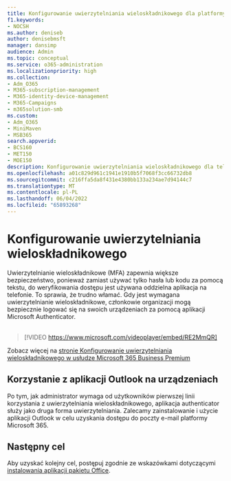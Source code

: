 ```yaml
---
title: Konfigurowanie uwierzytelniania wieloskładnikowego dla platformy Microsoft 365 Business Premium
f1.keywords:
- NOCSH
ms.author: deniseb
author: denisebmsft
manager: dansimp
audience: Admin
ms.topic: conceptual
ms.service: o365-administration
ms.localizationpriority: high
ms.collection:
- Adm_O365
- M365-subscription-management
- M365-identity-device-management
- M365-Campaigns
- m365solution-smb
ms.custom:
- Adm_O365
- MiniMaven
- MSB365
search.appverid:
- BCS160
- MET150
- MOE150
description: Konfigurowanie uwierzytelniania wieloskładnikowego dla telefonów w usłudze Microsoft Business Premium. Zwiększ swoje bezpieczeństwo, korzystając z funkcji uwierzytelniania wieloskładnikowego usługi Microsoft Business Premium dla telefonu.
ms.openlocfilehash: a01c829d961c1941e1910b5f7068f3cc66732db8
ms.sourcegitcommit: c216ffa5da8f431e4380bb133a234ae7d94144c7
ms.translationtype: MT
ms.contentlocale: pl-PL
ms.lasthandoff: 06/04/2022
ms.locfileid: "65893268"
---
```

# <a name="set-up-mfa"></a>Konfigurowanie uwierzytelniania wieloskładnikowego

Uwierzytelnianie wieloskładnikowe (MFA) zapewnia większe bezpieczeństwo, ponieważ zamiast używać tylko hasła lub kodu za pomocą tekstu, do weryfikowania dostępu jest używana oddzielna aplikacja na telefonie. To sprawia, że trudno włamać. Gdy jest wymagana uwierzytelnianie wieloskładnikowe, członkowie organizacji mogą bezpiecznie logować się na swoich urządzeniach za pomocą aplikacji Microsoft Authenticator. <br/><br/>

> [!VIDEO https://www.microsoft.com/videoplayer/embed/RE2MmQR]

Zobacz więcej na [stronie Konfigurowanie uwierzytelniania wieloskładnikowego w usłudze Microsoft 365 Business Premium](https://support.office.com/article/a32541df-079c-420d-9395-9d59354f7225)

## <a name="use-the-outlook-app-on-your-devices"></a>Korzystanie z aplikacji Outlook na urządzeniach

Po tym, jak administrator wymaga od użytkowników pierwszej linii korzystania z uwierzytelniania wieloskładnikowego, aplikacja authenticator służy jako druga forma uwierzytelniania. Zalecamy zainstalowanie i użycie aplikacji Outlook w celu uzyskania dostępu do poczty e-mail platformy Microsoft 365.

## <a name="next-objective"></a>Następny cel

Aby uzyskać kolejny cel, postępuj zgodnie ze wskazówkami dotyczącymi [instalowania aplikacji pakietu Office](m365bp-install-office-apps.md).
